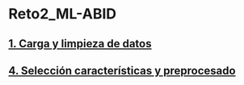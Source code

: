 # Reto2_ML-ABID
## [1. Carga y limpieza de datos](./1_Carga_limpieza_datos.ipynb)
## [4. Selección características y preprocesado](./4_Seleccion_caracteristicas_y_preprocesado.ipynb)

<!-- 
## [1. Carga y limpieza de datos](./1_Carga_limpieza_datos.ipynb)
## [2. Visualización datos](./2_Visualizacion_datos.ipynb)
## [3. Model evaluation](./3_Model_evaluation.ipynb)
## [4. Selección características y preprocesado](./4_Seleccion_caracteristicas_y_preprocesado.ipynb)
## [5. Entrenamiento y evaluación de los modelos](./5_Entrenamiento_y_evaluacion_modelos.ipynb)
## [6. Entrenamiento y evaluación sin PCA y con nuevas features](./6_Entrenamiento_y_evaluacion_nuevas_features.ipynb)
## [7. Visualización de los resultados](./7_Visualización_de_los_resultados.ipynb) 
-->
